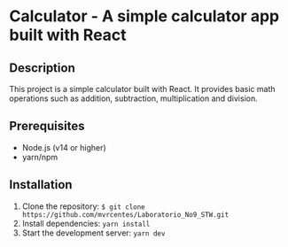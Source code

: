 # Calculator - A simple calculator app built with React

## Description
This project is a simple calculator built with React. It provides basic math operations such as addition, subtraction, multiplication and division.

## Prerequisites
* Node.js (v14 or higher)
* yarn/npm

## Installation
1. Clone the repository: `$ git clone https://github.com/mvrcentes/Laboratorio_No9_STW.git`
2. Install dependencies: `yarn install`
3. Start the development server: `yarn dev`
